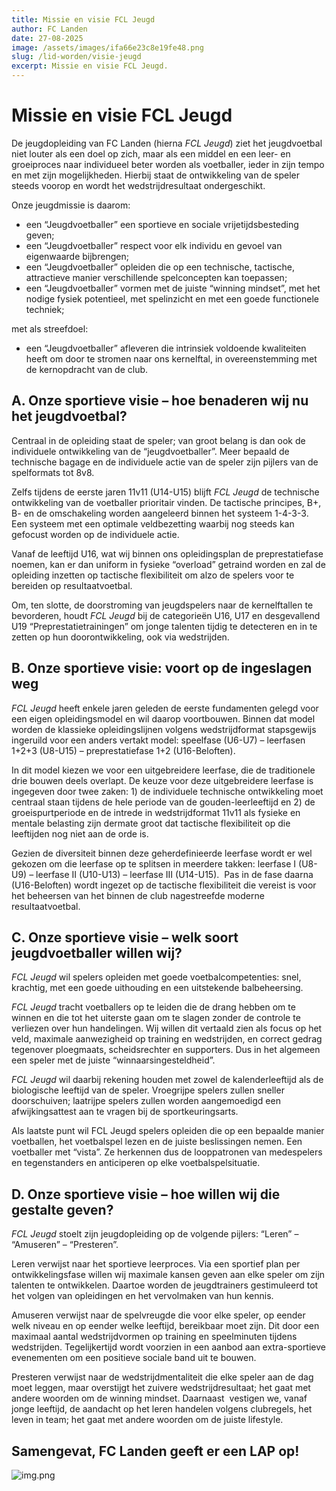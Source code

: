```yaml
---
title: Missie en visie FCL Jeugd
author: FC Landen
date: 27-08-2025
image: /assets/images/ifa66e23c8e19fe48.png
slug: /lid-worden/visie-jeugd
excerpt: Missie en visie FCL Jeugd.
---
```


# Missie en visie FCL Jeugd

De jeugdopleiding van FC Landen (hierna *FCL Jeugd*) ziet het jeugdvoetbal niet louter als een doel op zich, maar als een middel en een leer- en groeiproces naar individueel beter worden
als voetballer, ieder in zijn tempo en met zijn mogelijkheden. Hierbij staat de ontwikkeling van de speler steeds voorop en wordt het wedstrijdresultaat ondergeschikt.

Onze jeugdmissie is daarom:

* een “Jeugdvoetballer” een sportieve en sociale vrijetijdsbesteding geven;
* een “Jeugdvoetballer” respect voor elk individu en gevoel van eigenwaarde bijbrengen;
* een “Jeugdvoetballer” opleiden die op een technische, tactische, attractieve manier verschillende spelconcepten kan toepassen;
* een “Jeugdvoetballer” vormen met de juiste “winning mindset”, met het nodige fysiek potentieel, met spelinzicht en met een goede functionele techniek;

met als streefdoel:

* een “Jeugdvoetballer” afleveren die intrinsiek voldoende kwaliteiten heeft om door te stromen naar ons kernelftal, in overeenstemming met de kernopdracht van de
  club.

## A. Onze sportieve visie – hoe benaderen wij nu het jeugdvoetbal?

Centraal in de opleiding staat de speler; van groot belang is dan ook de individuele ontwikkeling van de “jeugdvoetballer”. Meer bepaald de technische bagage en de individuele actie van de speler
zijn pijlers van de spelformats tot 8v8.

Zelfs tijdens de eerste jaren 11v11 (U14-U15) blijft *FCL Jeugd* de technische ontwikkeling van de voetballer prioritair vinden. De tactische principes, B+, B- en de omschakeling worden
aangeleerd binnen het systeem 1-4-3-3. Een systeem met een optimale veldbezetting waarbij nog steeds kan gefocust worden op de individuele actie.

Vanaf de leeftijd U16, wat wij binnen ons opleidingsplan de preprestatiefase noemen, kan er dan uniform in fysieke “overload” getraind worden en zal de opleiding inzetten op tactische
flexibiliteit om alzo de spelers voor te bereiden op resultaatvoetbal.

Om, ten slotte, de doorstroming van jeugdspelers naar de kernelftallen te bevorderen, houdt *FCL Jeugd* bij de categorieën U16, U17 en desgevallend U19 “Preprestatietrainingen” om
jonge talenten tijdig te detecteren en in te zetten op hun doorontwikkeling, ook via wedstrijden.

## B. Onze sportieve visie: voort op de ingeslagen weg

*FCL Jeugd* heeft enkele jaren geleden de eerste fundamenten gelegd voor een eigen opleidingsmodel en wil daarop voortbouwen. Binnen dat model worden de klassieke opleidingslijnen volgens
wedstrijdformat stapsgewijs ingeruild voor een anders vertakt model: speelfase (U6-U7) – leerfasen 1+2+3 (U8-U15) – preprestatiefase 1+2 (U16-Beloften).

In dit model kiezen we voor een uitgebreidere leerfase, die de traditionele drie bouwen deels overlapt. De keuze voor deze uitgebreidere leerfase is ingegeven door twee zaken: 1) de individuele
technische ontwikkeling moet centraal staan tijdens de hele periode van de gouden-leerleeftijd en 2) de groeispurtperiode en de intrede in wedstrijdformat 11v11 als fysieke en mentale belasting
zijn dermate groot dat tactische flexibiliteit op die leeftijden nog niet aan de orde is.

Gezien de diversiteit binnen deze geherdefinieerde leerfase wordt er wel gekozen om die leerfase op te splitsen in meerdere takken: leerfase I (U8-U9) – leerfase II (U10-U13) – leerfase III
(U14-U15).  Pas in de fase daarna (U16-Beloften) wordt ingezet op de tactische flexibiliteit die vereist is voor het beheersen van het binnen de club nagestreefde moderne resultaatvoetbal.

## C. Onze sportieve visie – welk soort jeugdvoetballer willen wij?

*FCL Jeugd* wil spelers opleiden met goede voetbalcompetenties: snel, krachtig, met een goede uithouding en een uitstekende balbeheersing.

*FCL Jeugd* tracht voetballers op te leiden die de drang hebben om te winnen en die tot het uiterste gaan om te slagen zonder de controle te verliezen over hun handelingen. Wij willen dit
vertaald zien als focus op het veld, maximale aanwezigheid op training en wedstrijden, en correct gedrag tegenover ploegmaats, scheidsrechter en supporters. Dus in het algemeen een speler met de
juiste “winnaarsingesteldheid”.

*FCL Jeugd* wil daarbij rekening houden met zowel de kalenderleeftijd als de biologische leeftijd van de speler. Vroegrijpe spelers zullen sneller doorschuiven; laatrijpe spelers zullen
worden aangemoedigd een afwijkingsattest aan te vragen bij de sportkeuringsarts.

Als laatste punt wil FCL Jeugd spelers opleiden die op een bepaalde manier voetballen, het voetbalspel lezen en de juiste beslissingen nemen. Een voetballer met “vista”. Ze herkennen dus de
looppatronen van medespelers en tegenstanders en anticiperen op elke voetbalspelsituatie.

## D. Onze sportieve visie – hoe willen wij die gestalte geven?

*FCL Jeugd* stoelt zijn jeugdopleiding op de volgende pijlers: “Leren” – “Amuseren” – “Presteren”.

Leren verwijst naar het sportieve leerproces. Via een sportief plan per ontwikkelingsfase willen wij maximale kansen geven aan elke speler om zijn talenten te
ontwikkelen. Daartoe worden de jeugdtrainers gestimuleerd tot het volgen van opleidingen en het vervolmaken van hun kennis.

Amuseren verwijst naar de spelvreugde die voor elke speler, op eender welk niveau en op eender welke leeftijd, bereikbaar moet zijn. Dit door een maximaal
aantal wedstrijdvormen op training en speelminuten tijdens wedstrijden. Tegelijkertijd wordt voorzien in een aanbod aan extra-sportieve evenementen om een positieve sociale band uit te bouwen.

Presteren verwijst naar de wedstrijdmentaliteit die elke speler aan de dag moet leggen, maar overstijgt het zuivere wedstrijdresultaat; het gaat met andere
woorden om de winning mindset. Daarnaast  vestigen we, vanaf jonge leeftijd, de aandacht op het leren handelen volgens clubregels, het leven in team; het gaat met andere woorden om de juiste
lifestyle.

## Samengevat, FC Landen geeft er een LAP op!

![img.png](/assets/images/lapop.png)



